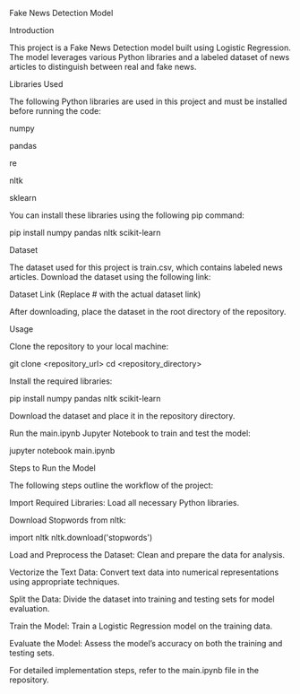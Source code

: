 Fake News Detection Model

Introduction

This project is a Fake News Detection model built using Logistic Regression. The model leverages various Python libraries and a labeled dataset of news articles to distinguish between real and fake news.

Libraries Used

The following Python libraries are used in this project and must be installed before running the code:

numpy

pandas

re

nltk

sklearn

You can install these libraries using the following pip command:

pip install numpy pandas nltk scikit-learn

Dataset

The dataset used for this project is train.csv, which contains labeled news articles. Download the dataset using the following link:

Dataset Link (Replace # with the actual dataset link)

After downloading, place the dataset in the root directory of the repository.

Usage

Clone the repository to your local machine:

git clone <repository_url>
cd <repository_directory>

Install the required libraries:

pip install numpy pandas nltk scikit-learn

Download the dataset and place it in the repository directory.

Run the main.ipynb Jupyter Notebook to train and test the model:

jupyter notebook main.ipynb

Steps to Run the Model

The following steps outline the workflow of the project:

Import Required Libraries: Load all necessary Python libraries.

Download Stopwords from nltk:

import nltk
nltk.download('stopwords')

Load and Preprocess the Dataset: Clean and prepare the data for analysis.

Vectorize the Text Data: Convert text data into numerical representations using appropriate techniques.

Split the Data: Divide the dataset into training and testing sets for model evaluation.

Train the Model: Train a Logistic Regression model on the training data.

Evaluate the Model: Assess the model’s accuracy on both the training and testing sets.

For detailed implementation steps, refer to the main.ipynb file in the repository.
